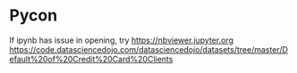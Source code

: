 # Pycon

If ipynb has issue in opening, try https://nbviewer.jupyter.org
https://code.datasciencedojo.com/datasciencedojo/datasets/tree/master/Default%20of%20Credit%20Card%20Clients
